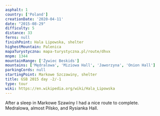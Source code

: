 ```yaml
---
asphalt: 1
country: ['Poland']
creationDate: '2020-04-11'
date: "2015-08-29"
difficulty: 5
distance: 33
ferns: null
finishPoint: Hala Lipowska, shelter
highestMountain: Palenica
mapaTurystyczna: mapa-turystyczna.pl/route/dhvx
mnpm: 1344
mountainRange: ['Żywiec Beskids']
mountains: ['Mędralowa', 'Miziowa Hall', 'Jaworzyna', 'Onion Hall']
parkingCords: null
startingPoint: Markowe Szczawiny, shelter
title: GSB 2015 day -2/-1
type: tour
wiki: https://en.wikipedia.org/wiki/Hala_Lipowska
---
```


After a sleep in Markowe Szawiny I had a nice route to complete. Medralowa, almost Pilsko, and Rysianka Hall.
